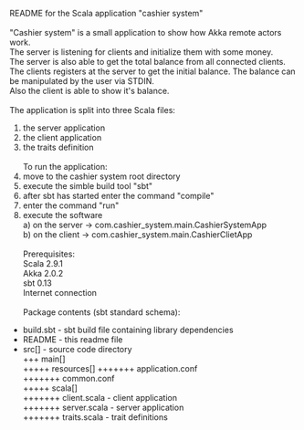 README for the Scala application "cashier system"<br><br>
"Cashier system" is a small application to show how Akka remote actors work.<br>
The server is listening for clients and initialize them with some money.<br>
The server is also able to get the total balance from all connected clients.<br>
The clients registers at the server to get the initial balance. The balance can be manipulated by the user via STDIN.<br>
Also the client is able to show it's balance.<br><br>
The application is split into three Scala files:<br>
1) the server application<br>
2) the client application<br>
3) the traits definition<br><br>
To run the application:<br>
1) move to the cashier system root directory<br>
2) execute the simble build tool "sbt"<br>
3) after sbt has started enter the command "compile"<br>
4) enter the command "run"<br>
5) execute the software<br>
  a) on the server -> com.cashier_system.main.CashierSystemApp<br>
  b) on the client -> com.cashier_system.main.CashierClietApp<br><br>
Prerequisites:<br>
Scala 2.9.1<br>
Akka 2.0.2<br>
sbt 0.13<br>
Internet connection<br><br>
Package contents (sbt standard schema):<br>
+ build.sbt - sbt build file containing library dependencies<br>
+ README - this readme file<br>
+ src[] - source code directory<br>
+++ main[]<br>
+++++ resources[]
+++++++ application.conf<br>
+++++++ common.conf<br>
+++++ scala[]<br>
+++++++ client.scala - client application<br>
+++++++ server.scala - server application<br>
+++++++ traits.scala - trait definitions  